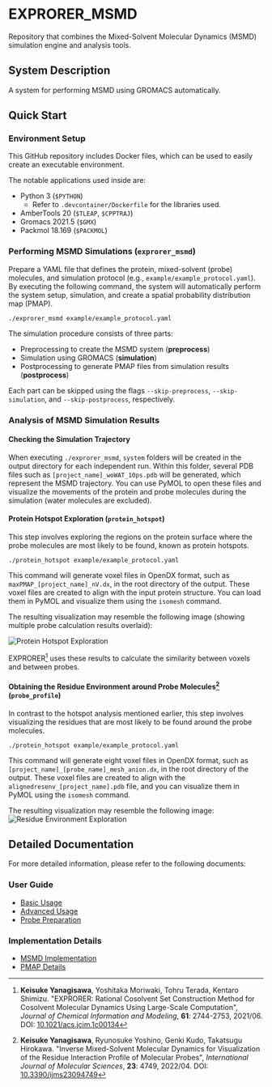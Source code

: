 # EXPRORER_MSMD

Repository that combines the Mixed-Solvent Molecular Dynamics (MSMD) simulation engine and analysis tools.

## System Description

A system for performing MSMD using GROMACS automatically.

## Quick Start

### Environment Setup

This GitHub repository includes Docker files, which can be used to easily create an executable environment.

The notable applications used inside are:

- Python 3 (`$PYTHON`)
  - Refer to `.devcontainer/Dockerfile` for the libraries used.
- AmberTools 20 (`$TLEAP`, `$CPPTRAJ`)
- Gromacs 2021.5 (`$GMX`)
- Packmol 18.169 (`$PACKMOL`)

### Performing MSMD Simulations (`exprorer_msmd`)

Prepare a YAML file that defines the protein, mixed-solvent (probe) molecules, and simulation protocol (e.g., `example/example_protocol.yaml`). By executing the following command, the system will automatically perform the system setup, simulation, and create a spatial probability distribution map (PMAP).

```
./exprorer_msmd example/example_protocol.yaml
```

The simulation procedure consists of three parts:

- Preprocessing to create the MSMD system (**preprocess**)
- Simulation using GROMACS (**simulation**)
- Postprocessing to generate PMAP files from simulation results (**postprocess**)

Each part can be skipped using the flags `--skip-preprocess`, `--skip-simulation`, and `--skip-postprocess`, respectively.

### Analysis of MSMD Simulation Results

#### Checking the Simulation Trajectory

When executing `./exprorer_msmd`, `system` folders will be created in the output directory for each independent run. Within this folder, several PDB files such as `[project_name]_woWAT_10ps.pdb` will be generated, which represent the MSMD trajectory. You can use PyMOL to open these files and visualize the movements of the protein and probe molecules during the simulation (water molecules are excluded).

#### Protein Hotspot Exploration (`protein_hotspot`)

This step involves exploring the regions on the protein surface where the probe molecules are most likely to be found, known as protein hotspots.

```
./protein_hotspot example/example_protocol.yaml
```

This command will generate voxel files in OpenDX format, such as `maxPMAP_[project_name]_nV.dx`, in the root directory of the output. These voxel files are created to align with the input protein structure. You can load them in PyMOL and visualize them using the `isomesh` command.

The resulting visualization may resemble the following image (showing multiple probe calculation results overlaid):

![Protein Hotspot Exploration](https://i.imgur.com/bzxz0K6.png)

EXPRORER[^1] uses these results to calculate the similarity between voxels and between probes.

[^1]: **Keisuke Yanagisawa**, Yoshitaka Moriwaki, Tohru Terada, Kentaro Shimizu. "EXPRORER: Rational Cosolvent Set Construction Method for Cosolvent Molecular Dynamics Using Large-Scale Computation", *Journal of Chemical Information and Modeling*, **61**: 2744-2753, 2021/06. DOI: [10.1021/acs.jcim.1c00134](https://doi.org/10.1021/acs.jcim.1c00134)

#### Obtaining the Residue Environment around Probe Molecules[^2] (`probe_profile`)

In contrast to the hotspot analysis mentioned earlier, this step involves visualizing the residues that are most likely to be found around the probe molecules.

```
./protein_hotspot example/example_protocol.yaml
```

This command will generate eight voxel files in OpenDX format, such as `[project_name]_[probe_name]_mesh_anion.dx`, in the root directory of the output. These voxel files are created to align with the `alignedresenv_[project_name].pdb` file, and you can visualize them in PyMOL using the `isomesh` command.

The resulting visualization may resemble the following image:
![Residue Environment Exploration](https://i.imgur.com/4QIZxhW.png)

[^2]: **Keisuke Yanagisawa**, Ryunosuke Yoshino, Genki Kudo, Takatsugu Hirokawa. "Inverse Mixed-Solvent Molecular Dynamics for Visualization of the Residue Interaction Profile of Molecular Probes", *International Journal of Molecular Sciences*, **23**: 4749, 2022/04. DOI: [10.3390/ijms23094749](https://doi.org/10.3390/ijms23094749)

## Detailed Documentation

For more detailed information, please refer to the following documents:

### User Guide
- [Basic Usage](docs/en/user_guide/basic.md)
- [Advanced Usage](docs/en/user_guide/advanced.md)
- [Probe Preparation](docs/en/user_guide/probe_preparation.md)

### Implementation Details
- [MSMD Implementation](docs/en/impl/msmd.md)
- [PMAP Details](docs/en/impl/pmap.md)
